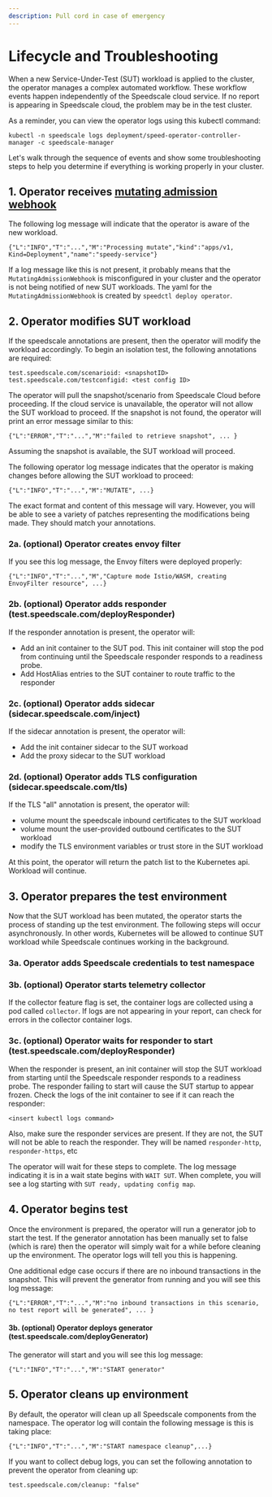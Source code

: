 ```yaml
---
description: Pull cord in case of emergency
---
```


# Lifecycle and Troubleshooting

When a new Service-Under-Test (SUT) workload is applied to the cluster, the operator manages a complex automated workflow. These workflow events happen independently of the Speedscale cloud service. If no report is appearing in Speedscale cloud, the problem may be in the test cluster.

As a reminder, you can view the operator logs using this kubectl command:

```
kubectl -n speedscale logs deployment/speed-operator-controller-manager -c speedscale-manager
```

Let's walk through the sequence of events and show some troubleshooting steps to help you determine if everything is working properly in your cluster.&#x20;

## 1. Operator receives [mutating admission webhook](https://kubernetes.io/docs/reference/access-authn-authz/extensible-admission-controllers/)

The following log message will indicate that the operator is aware of the new workload.&#x20;

```
{"L":"INFO","T":"...","M":"Processing mutate","kind":"apps/v1, Kind=Deployment","name":"speedy-service"}
```

If a log message like this is not present, it probably means that the `MutatingAdmissionWebhook` is misconfigured in your cluster and the operator is not being notified of new SUT workloads. The yaml for the `MutatingAdmissionWebhook` is created by `speedctl deploy operator`.

## 2. Operator modifies SUT workload

If the speedscale annotations are present, then the operator will modify the workload accordingly. To begin an isolation test, the following annotations are required:

```
test.speedscale.com/scenarioid: <snapshotID>
test.speedscale.com/testconfigid: <test config ID>
```

The operator will pull the snapshot/scenario from Speedscale Cloud before proceeding. If the cloud service is unavailable, the operator will not allow the SUT workload to proceed. If the snapshot is not found, the operator will print an error message similar to this:

```
{"L":"ERROR","T":"...","M":"failed to retrieve snapshot", ... }
```

Assuming the snapshot is available, the SUT workload will proceed.

The following operator log message indicates that the operator is making changes before allowing the SUT workload to proceed:

```
{"L":"INFO","T":"...","M":"MUTATE", ...}
```

The exact format and content of this message will vary. However, you will be able to see a variety of patches representing the modifications being made. They should match your annotations.

### 2a. (optional) Operator creates envoy filter

If you see this log message, the Envoy filters were deployed properly:

```
{"L":"INFO","T":"...","M","Capture mode Istio/WASM, creating EnvoyFilter resource", ...}
```

### 2b. (optional) Operator adds responder (test.speedscale.com/deployResponder)

If the responder annotation is present, the operator will:

* Add an init container to the SUT pod. This init container will stop the pod from continuing until the Speedscale responder responds to a readiness probe.
* Add HostAlias entries to the SUT container to route traffic to the responder

### 2c. (optional) Operator adds sidecar (sidecar.speedscale.com/inject)

If the sidecar annotation is present, the operator will:

* Add the init container sidecar to the SUT workoad
* Add the proxy sidecar to the SUT workload

### 2d. (optional) Operator adds TLS configuration (sidecar.speedscale.com/tls)

If the TLS "all" annotation is present, the operator will:

* volume mount the speedscale inbound certificates to the SUT workload
* volume mount the user-provided outbound certificates to the SUT workload
* modify the TLS environment variables or trust store in the SUT workload

At this point, the operator will return the patch list to the Kubernetes api. Workload will continue.

## 3. Operator prepares the test environment

Now that the SUT workload has been mutated, the operator starts the process of standing up the test environment. The following steps will occur asynchronously. In other words, Kubernetes will be allowed to continue SUT workload while Speedscale continues working in the background.

### 3a. Operator adds Speedscale credentials to test namespace

### 3b. (optional) Operator starts telemetry collector

If the collector feature flag is set, the container logs are collected using a pod called `collector`. If logs are not appearing in your report, can check for errors in the collector container logs.

### 3c. (optional) Operator waits for responder to start (test.speedscale.com/deployResponder)

When the responder is present, an init container will stop the SUT workload from starting until the Speedscale responder responds to a readiness probe. The responder failing to start will cause the SUT startup to appear frozen. Check the logs of the init container to see if it can reach the responder:

```
<insert kubectl logs command>
```

Also, make sure the responder services are present. If they are not, the SUT will not be able to reach the responder. They will be named `responder-http`, `responder-https`, etc



The operator will wait for these steps to complete. The log message indicating it is in a wait state begins with `WAIT SUT`.  When complete, you will see a log starting with `SUT ready, updating config map`.

## 4. Operator begins test

Once the environment is prepared, the operator will run a generator job to start the test. If the generator annotation has been manually set to false (which is rare) then the operator will simply wait for a while before cleaning up the environment. The operator logs will tell you this is happening.

One additional edge case occurs if there are no inbound transactions in the snapshot. This will prevent the generator from running and you will see this log message:

```
{"L":"ERROR","T":"...","M":"no inbound transactions in this scenario, no test report will be generated", ... }
```

#### 3b. (optional) Operator deploys generator (test.speedscale.com/deployGenerator)

The generator will start and you will see this log message:

```
{"L":"INFO","T":"...","M":"START generator"
```

## 5. Operator cleans up environment

By default, the operator will clean up all Speedscale components from the namespace. The operator log will contain the following message is this is taking place:

```
{"L":"INFO","T":"...","M":"START namespace cleanup",...}
```

If you want to collect debug logs, you can set the following annotation to prevent the operator from cleaning up:

```
test.speedscale.com/cleanup: "false"
```
